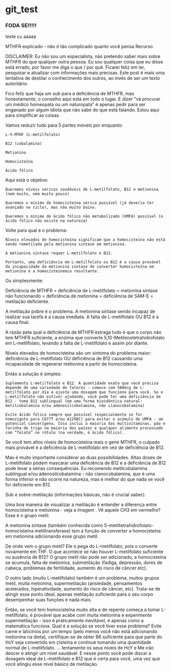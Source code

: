 # git_test
### FODA SE!!!!!

teste
cu aaaaa

MTHFR explicado - não é tão complicado quanto você pensa
Recurso 

DISCLAIMER: Eu não sou um especialista, não pretendo saber mais sobre MTHFR do que qualquer outra pessoa. Eu sou qualquer coisa que eu disse está errado, por favor me diga o que / por quê. Ficarei feliz em ler, pesquisar e atualizar com informações mais precisas. Este post é mais uma tentativa de destilar o conhecimento dos outros, ao invés de ser um texto autoritário.


Fico feliz que haja um sub para a deficiência de MTHFR, mas honestamente, o conselho aqui está em todo o lugar. E dizer "vá procurar um médico homeopata ou um naturopata" é apenas pedir para ser enganado por algum idiota que não sabe do que está falando. Estou aqui para simplificar as coisas.


Vamos reduzir tudo para 5 partes móveis por enquanto:

    L-5-MTHF (L-metilfolato)

    B12 (cobalamina)

    Metionina

    Homocisteína

    Ácido fólico 


Aqui está o objetivo:

    Queremos níveis séricos saudáveis ​​de L-metilfolato, B12 e metionina (nem muito, nem muito pouco)

    Queremos o mínimo de homocisteína sérica possível (já deveria ter avançado no ciclo), mas não muito baixo.

    Queremos o mínimo de ácido fólico não metabolizado (UMFA) possível (o ácido fólico não existe na natureza) 


Volte para qual é o problema:

    Níveis elevados de homocisteína significam que a homocisteína não está sendo remetilada pela metionina sintase em metionina.

    A metionina sintase requer L-metilfolato e B12.

    Portanto, uma deficiência em L-metilfolato ou B12 é a causa provável da incapacidade da metionina sintase de converter homocisteína em metionina e a homocisteinemia resultante. 


Ou simplesmente:

Deficiência de MTHFR = deficiência de L-metilfolato = metionina sintase não funcionando = deficiência de metionina = deficiência de SAM-E = metilação deficiente.


A metilação pobre é o problema. A metionina sintase sendo incapaz de realizar sua tarefa é a causa imediata. A falta de L-metilfolato OU B12 é a causa final.

A razão pela qual a deficiência de MTHFR estraga tudo é que o corpo não tem MTHFR suficiente, a enzima que converte 5,10-Metilenotetrahidrofolato em L-metilfolato, levando à falta de L-metilfolato e assim por diante.

Níveis elevados de homocisteína são um sintoma do problema maior: deficiência de L-metilfolato OU deficiência de B12 causando uma incapacidade de regenerar metionina a partir de homocisteína.


Então a solução é simples:

    Suplemento L-metilfolato e B12. A quantidade exata que você precisa depende de uma variedade de fatores - comece com 500mcg de L-metilfolato por dia e ajuste uma dosagem que funcione para você. Se o L-metilfolato não estiver ajudando, você pode ter uma deficiência de B12 - tome B12 sublingual (em uma forma bioidêntica natural: metilcobalamina e/ou adenosilcobalamina, não cianocobalamina)

    Evite ácido fólico sempre que possível (especialmente se for homozigoto para C677T e/ou A1298C) para evitar o acúmulo de UMFA - um potencial cancerígeno. Isso inclui a maioria das multivitaminas, pão e farinha de trigo na maioria dos países e qualquer alimento processado com “folato” no rótulo (na verdade, é ácido fólico). 


Se você tem altos níveis de homocisteína mais o gene MTHFR, o culpado mais provável é a deficiência de L-metilfolato em vez de deficiência de B12.

Mas é muito importante considerar as duas possibilidades. Altas doses de L-metilfolato podem mascarar uma deficiência de B12 e a deficiência de B12 pode levar a sérias consequências. Eu recomendo metilcobalamina sublingual e/ou adenosilcobalamina - não cianocobalamina, que é uma forma inferior e não ocorre na natureza, mas é melhor do que nada se você for deficiente em B12.


Sub e sobre-metilação (informações básicas, não é crucial saber):

Uma boa maneira de visualizar a metilação é entender a diferença entre homocisteína e metionina - veja a imagem . Vê aquele CH3 em vermelho? Esse é o grupo metil.

A metionina sintase (também conhecida como 5-metiltetrahidrofolato-homocisteína metiltransferase) tem a função de converter a homocisteína em metionina adicionando esse grupo metil.

De onde vem o grupo metil? Ele o pega do L-metilfolato, pois o converte novamente em THF. O que acontece se não houver L-metilfolato suficiente ou ausência de B12? O grupo metil não pode ser adicionado, a homocisteína se acumula, falta de metionina, submetilação (fadiga, depressão, dores de cabeça, problemas de fertilidade, aumento do risco de câncer etc).

O outro lado (muito L-metilfolato) também é um problema, muitos grupos metil, muita metionina, supermetilação (ansiedade, pensamentos acelerados, hiperatividade, aumento do risco de câncer, etc). Trata-se de atingir esse ponto ideal, apenas metilação suficiente para o seu corpo desempenhar suas funções e nada mais.

Então, se você tem homocisteína muito alta e de repente começa a tomar L-metilfolato, é provável que acabe com muita metionina e experimente supermetilação - isso é praticamente inevitável, é apenas como a matemática funciona. Qual é a solução se você tiver esse problema? Evite carne e laticínios por um tempo (pelo menos você não está adicionando metionina na dieta), certifique-se de obter B6 suficiente para que parte do HcY seja convertido em cisteína e continue tomando uma quantidade normal de L-metilfolato. ... lentamente os seus níveis de HcY e Me irão descer e atingir um nível saudável. E nesse ponto você pode discar a dosagem ideal de L-metilfolato e B12 que é certa para você, uma vez que você atingiu esse nível básico de metilação. 
